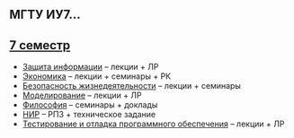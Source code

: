 ## МГТУ ИУ7...

## [7 семестр](https://github.com/ilyasssklimov/bmstu_all/tree/sem_07/sem_07)

- [Защита информации](https://github.com/ilyasssklimov/bmstu_all/tree/sem_07/sem_07/DataSecurity) – лекции + ЛР
- [Экономика](https://github.com/ilyasssklimov/bmstu_all/tree/sem_07/sem_07/Economy) – лекции + семинары + РК
- [Безопасность жизнедеятельности](https://github.com/ilyasssklimov/bmstu_all/tree/sem_07/sem_07/LifeSafety) – лекции + семинары
- [Моделирование](https://github.com/ilyasssklimov/bmstu_all/tree/sem_07/sem_07/Modeling) – лекции + ЛР
- [Философия](https://github.com/ilyasssklimov/bmstu_all/tree/sem_07/sem_07/Philosophy) – семинары + доклады
- [НИР](https://github.com/ilyasssklimov/bmstu_all/tree/sem_07/sem_07/ResearchWork) – РПЗ + техническое задание
- [Тестирование и отладка программного обеспечения](https://github.com/ilyasssklimov/bmstu_all/tree/sem_07/sem_07/Testing) – лекции + ЛР

